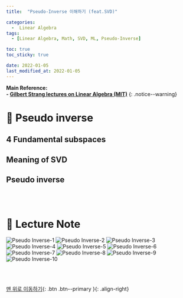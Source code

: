 ```yaml
---
title:  "Pseudo-Inverse 이해하기 (feat.SVD)" 

categories:
  -  Linear Algebra
tags:
  - [Linear Algebra, Math, SVD, ML, Pseudo-Inverse]

toc: true
toc_sticky: true

date: 2022-01-05
last_modified_at: 2022-01-05
---
```


**Main Reference: <br>- [Gilbert Strang lectures on Linear Algebra (MIT)](https://www.youtube.com/watch?v=7UJ4CFRGd-U&list=PLE7DDD91010BC51F8)**
{: .notice--warning}


# 📘 Pseudo inverse

## 4 Fundamental subspaces
## Meaning of SVD
## Pseudo inverse


<br>
<br>



# 📘 Lecture Note

![Pseudo Inverse-1](https://user-images.githubusercontent.com/96368476/148177668-a642b31a-e031-46d6-8a96-35c58c6fa1e8.jpg)
![Pseudo Inverse-2](https://user-images.githubusercontent.com/96368476/148177690-dc59d03f-0f06-4e07-92fb-0d44f972d779.jpg)
![Pseudo Inverse-3](https://user-images.githubusercontent.com/96368476/148177710-e265f037-b79d-4993-a062-e2d5bf327333.jpg)
![Pseudo Inverse-4](https://user-images.githubusercontent.com/96368476/148181664-d111c19a-174a-44b1-b289-b2708bec2682.jpg)
![Pseudo Inverse-5](https://user-images.githubusercontent.com/96368476/148177742-ea317518-6515-4afa-bb32-954a99dbfaff.jpg)
![Pseudo Inverse-6](https://user-images.githubusercontent.com/96368476/148180302-de7c0c78-1864-4a8b-9d94-06dc584c4544.jpg)
![Pseudo Inverse-7](https://user-images.githubusercontent.com/96368476/148180355-432ab71e-2e98-4c11-bbd8-d15edf8ff77b.jpg)
![Pseudo Inverse-8](https://user-images.githubusercontent.com/96368476/148180367-2eeda9de-b320-4fde-ab78-6bc87b832278.jpg)
![Pseudo Inverse-9](https://user-images.githubusercontent.com/96368476/148181681-c6b43926-d338-436a-aa47-53bef3daed54.jpg)
![Pseudo Inverse-10](https://user-images.githubusercontent.com/96368476/148180404-567408f3-a802-441f-9f9a-cf45dfa88428.jpg)




<br>
<br>

[맨 위로 이동하기](#){: .btn .btn--primary }{: .align-right}